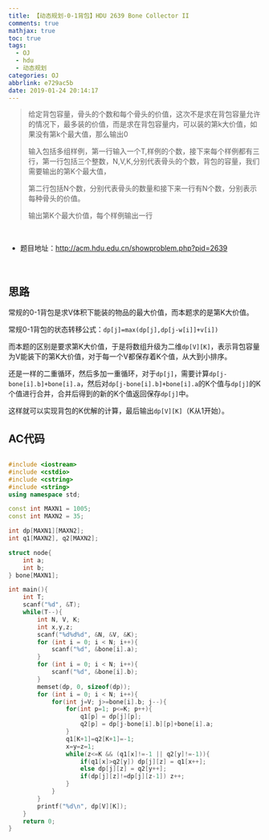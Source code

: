 ```yaml
---
title: 【动态规划-0-1背包】HDU 2639 Bone Collector II
comments: true
mathjax: true
toc: true
tags:
  - OJ
  - hdu
  - 动态规划
categories: OJ
abbrlink: e729ac5b
date: 2019-01-24 20:14:17
---
```


> 给定背包容量，骨头的个数和每个骨头的价值，这次不是求在背包容量允许的情况下，最多装的价值，而是求在背包容量内，可以装的第k大价值，如果没有第k个最大值，那么输出0
>
> 输入包括多组样例，第一行输入一个T,样例的个数，接下来每个样例都有三行，第一行包括三个整数，N,V,K,分别代表骨头的个数，背包的容量，我们需要输出的第K个最大值，
>
> 第二行包括N个数，分别代表骨头的数量和接下来一行有N个数，分别表示每种骨头的价值。
>
> 输出第K个最大价值，每个样例输出一行

<!-- more -->

​         

- 题目地址：http://acm.hdu.edu.cn/showproblem.php?pid=2639

​         

## 思路

常规的0-1背包是求V体积下能装的物品的最大价值，而本题求的是第K大价值。

常规0-1背包的状态转移公式：`dp[j]=max(dp[j],dp[j-w[i]]+v[i])`

而本题的区别是要求第K大价值，于是将数组升级为二维`dp[V][K]`，表示背包容量为V能装下的第K大价值，对于每一个V都保存着K个值，从大到小排序。

还是一样的二重循环，然后多加一重循环，对于`dp[j]`，需要计算`dp[j-bone[i].b]+bone[i].a`，然后对`dp[j-bone[i].b]+bone[i].a`的K个值与`dp[j]`的K个值进行合并，合并后得到的新的K个值返回保存`dp[j]`中。

这样就可以实现背包的K优解的计算，最后输出`dp[V][K]`（K从1开始）。



## AC代码

```c++

#include <iostream>
#include <cstdio>
#include <cstring>
#include <string>
using namespace std;

const int MAXN1 = 1005;
const int MAXN2 = 35;

int dp[MAXN1][MAXN2];
int q1[MAXN2], q2[MAXN2];

struct node{
    int a;
    int b;
} bone[MAXN1];

int main(){
    int T;
    scanf("%d", &T);
    while(T--){
        int N, V, K;
        int x,y,z;
        scanf("%d%d%d", &N, &V, &K);
        for (int i = 0; i < N; i++){
            scanf("%d", &bone[i].a);
        }
        for (int i = 0; i < N; i++){
            scanf("%d", &bone[i].b);
        }
        memset(dp, 0, sizeof(dp));
        for (int i = 0; i < N; i++){
            for(int j=V; j>=bone[i].b; j--){
                for(int p=1; p<=K; p++){
                    q1[p] = dp[j][p];
                    q2[p] = dp[j-bone[i].b][p]+bone[i].a;
                }
                q1[K+1]=q2[K+1]=-1;
                x=y=z=1;
                while(z<=K && (q1[x]!=-1 || q2[y]!=-1)){
                    if(q1[x]>q2[y]) dp[j][z] = q1[x++];
                    else dp[j][z] = q2[y++];
                    if(dp[j][z]!=dp[j][z-1]) z++;
                }
            }
        }
        printf("%d\n", dp[V][K]);
    }
    return 0;
}
```


